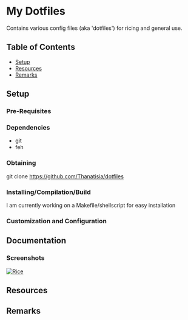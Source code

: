 # My Dotfiles

Contains various config files (aka 'dotfiles') for ricing and general use.

## Table of Contents
- [Setup](#setup)
- [Resources](#resources)
- [Remarks](#remarks)

## Setup

### Pre-Requisites

### Dependencies

- git
- feh

### Obtaining

git clone https://github.com/Thanatisia/dotfiles

### Installing/Compilation/Build

I am currently working on a Makefile/shellscript for easy installation

### Customization and Configuration

## Documentation

### Screenshots

<a href="assets/rice_screenshot.png">![Rice](https://raw.githubusercontent.com/asura/main/assets/rice_screenshot.png)</a>


## Resources

## Remarks
